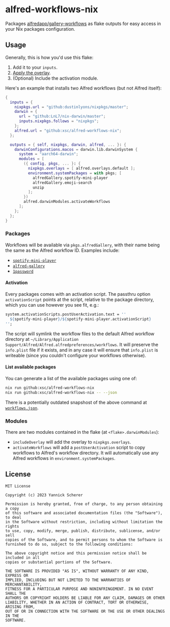 # alfred-workflows-nix

Packages [alfredapp/gallery-workflows][repo] as flake outputs for easy access
in your Nix packages configuration.

[repo]: https://github.com/alfredapp/gallery-workflows

## Usage

Generally, this is how you'd use this flake:

1. Add it to your `inputs`.
2. [Apply the overlay][nixos-overlays].
3. (Optional) Include the activation module.

Here's an example that installs two Alfred workflows (but not Alfred itself):

```nix
{
  inputs = {
    nixpkgs.url = "github:dustinlyons/nixpkgs/master";
    darwin = {
      url = "github:LnL7/nix-darwin/master";
      inputs.nixpkgs.follows = "nixpkgs";
    };
    alfred.url = "github:xsc/alfred-workflows-nix";
  };

  outputs = { self, nixpkgs, darwin, alfred, ... }: {
    darwinConfigurations.macos = darwin.lib.darwinSystem {
      system = "aarch64-darwin";
      modules = [
        ({ config, pkgs, ... }: {
          nixpkgs.overlays = [ alfred.overlays.default ];
          environment.systemPackages = with pkgs; [
            alfredGallery.spotify-mini-player
            alfredGallery.emoji-search
            unzip
          ];
        })
        alfred.darwinModules.activateWorkflows
      ];
    };
  };
}
```

[nixos-overlays]: https://nixos.wiki/wiki/Flakes#Importing_packages_from_multiple_channels

### Packages

Workflows will be available via `pkgs.alfredGallery`, with their name being the
same as the Alfred workflow ID. Examples include:

- [`spotify-mini-player`](https://alfred.app/workflows/vdesabou/spotify-mini-player/)
- [`alfred-gallery`](https://alfred.app/workflows/alfredapp/alfred-gallery/)
- [`1password`](https://alfred.app/workflows/alfredapp/1password/)

#### Activation

Every packages comes with an activation script. The passthru option
`activationScript` points at the script, relative to the package directory,
which you can use however you see fit, e.g.:

```nix
system.activationScripts.postUserActivation.text = ''
  ${spotify-mini-player}/${spotify-mini-player.activationScript}
'';
```

The script will symlink the workflow files to the default Alfred workflow
directory at `~/Library/Application
Support/Alfred/Alfred.alfredpreferences/workflows`. It will preserve the
`info.plist` file if it exists, and in any case it will ensure that `info.plist`
is writeable (since you couldn't configure your workflows otherwise).

#### List available packages

You can generate a list of the available packages using one of:

```sh
nix run github:xsc/alfred-workflows-nix
nix run github:xsc/alfred-workflows-nix -- --json
```

There is a potentially outdated snapshost of the above command at
[`workflows.json`](./workflows.json).

### Modules

There are two modules contained in the flake (at `<flake>.darwinModules`):

- `includeOverlay` will add the overlay to `nixpkgs.overlays`.
- `activateWorkflows` will add a `postUserActivation` script to copy workflows to
  Alfred's workflow directory. It will automatically use any Alfred workflows
  in `environment.systemPackages`.


## License

```
MIT License

Copyright (c) 2023 Yannick Scherer

Permission is hereby granted, free of charge, to any person obtaining a copy
of this software and associated documentation files (the "Software"), to deal
in the Software without restriction, including without limitation the rights
to use, copy, modify, merge, publish, distribute, sublicense, and/or sell
copies of the Software, and to permit persons to whom the Software is
furnished to do so, subject to the following conditions:

The above copyright notice and this permission notice shall be included in all
copies or substantial portions of the Software.

THE SOFTWARE IS PROVIDED "AS IS", WITHOUT WARRANTY OF ANY KIND, EXPRESS OR
IMPLIED, INCLUDING BUT NOT LIMITED TO THE WARRANTIES OF MERCHANTABILITY,
FITNESS FOR A PARTICULAR PURPOSE AND NONINFRINGEMENT. IN NO EVENT SHALL THE
AUTHORS OR COPYRIGHT HOLDERS BE LIABLE FOR ANY CLAIM, DAMAGES OR OTHER
LIABILITY, WHETHER IN AN ACTION OF CONTRACT, TORT OR OTHERWISE, ARISING FROM,
OUT OF OR IN CONNECTION WITH THE SOFTWARE OR THE USE OR OTHER DEALINGS IN THE
SOFTWARE.
```
